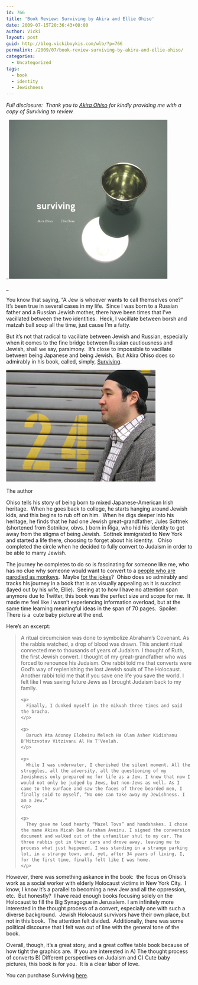 ```yaml
---
id: 766
title: 'Book Review: Surviving by Akira and Ellie Ohiso'
date: 2009-07-15T20:36:43+00:00
author: Vicki
layout: post
guid: http://blog.vickiboykis.com/wlb/?p=766
permalink: /2009/07/book-review-surviving-by-akira-and-ellie-ohiso/
categories:
  - Uncategorized
tags:
  - book
  - identity
  - Jewishness
---
```

_Full disclosure:  Thank you to [Akira Ohiso](http://zincplatepressblog.wordpress.com/) for kindly providing me with a copy of Surviving to review._ 

_[<img class="aligncenter size-full wp-image-768" title="surviving" src="https://raw.githubusercontent.com/veekaybee/wlb/gh-pages/assets/images/2009/07/surviving.jpg" alt="surviving" width="434" height="429" />](https://raw.githubusercontent.com/veekaybee/wlb/gh-pages/assets/images/2009/07/surviving.jpg)
  
_ 

You know that saying, &#8220;A Jew is whoever wants to call themselves one?&#8221;  It&#8217;s been true in several cases in my life.  Since I was born to a Russian father and a Russian Jewish mother, there have been times that I&#8217;ve vacillated between the two identities.  Heck, I vacillate between borsh and matzah ball soup all the time, just cause I&#8217;m a fatty.

But it&#8217;s not that radical to vacillate between Jewish and Russian, especially when it comes to the fine bridge between Russian cautiousness and Jewish, shall we say, parsimony.  It&#8217;s close to impossible to vacillate between being Japanese and being Jewish.  But Akira Ohiso does so admirably in his book, called, simply, [Surviving](http://www.ohiso.com/).

<div id="attachment_773" style="width: 414px" class="wp-caption aligncenter">
  <a href="https://raw.githubusercontent.com/veekaybee/wlb/gh-pages/assets/images/2009/07/akira.jpg"><img class="size-full wp-image-773" title="akira" src="https://raw.githubusercontent.com/veekaybee/wlb/gh-pages/assets/images/2009/07/akira.jpg" alt="akira" width="404" height="301" /></a>
  
  <p class="wp-caption-text">
    The author
  </p>
</div>

<p style="text-align: center;">
  <p>
    Ohiso tells his story of being born to mixed Japanese-American Irish heritage.  When he goes back to college, he starts hanging around Jewish kids, and this begins to rub off on him.  When he digs deeper into his heritage, he finds that he had one Jewish great-grandfather, Jules Sottnek (shortened from Sotnikov, obvs. ) born in Riga, who hid his identity to get away from the stigma of being Jewish.  Sottnek immigrated to New York and started a life there, choosing to forget about his identity.   Ohiso completed the circle when he decided to fully convert to Judaism in order to be able to marry Jewish.
  </p>
  
  <p>
    The journey he completes to do so is fascinating for someone like me, who has no clue why someone would want to convert to a <a href="http://cgis.jpost.com/Blogs/jewlicious/entry/monkeys_cast_as_jews_in">people who are parodied as monkeys</a>.  Maybe <a href="http://www.aish.com/j/jt/48938012.html">for the jokes</a>?  Ohiso does so admirably and tracks his journey in a book that is as visually appealing as it is succinct (layed out by his wife, Ellie).  Seeing at to how I have no attention span anymore due to Twitter, this book was the perfect size and scope for me.  It made me feel like I wasn&#8217;t experiencing information overload, but at the same time learning meaningful ideas in the span of 70 pages.  Spoiler:  There is a  cute baby picture at the end.
  </p>
  
  <p>
    Here&#8217;s an excerpt:
  </p>
  
  <blockquote>
    <p>
      A ritual circumcision was done to symbolize Abraham’s Covenant. As the rabbis watched, a drop of blood was drawn. This ancient ritual connected me to thousands of years of Judaism. I thought of Ruth, the first Jewish convert. I thought of my great-grandfather who was forced to renounce his Judaism. One rabbi told me that converts were God’s way of replenishing the lost Jewish souls of The Holocaust. Another rabbi told me that if you save one life you save the world. I felt like I was saving future Jews as I brought Judaism back to my family.
    </p>
    
    <p>
      Finally, I dunked myself in the mikvah three times and said the bracha.
    </p>
    
    <p>
      Baruch Ata Adonoy Eloheinu Melech Ha Olam Asher Kidishanu B’Mitzvotav Vitzivanu Al Ha T’Veelah.
    </p>
    
    <p>
      While I was underwater, I cherished the silent moment. All the struggles, all the adversity, all the questioning of my Jewishness only prepared me for life as a Jew. I knew that now I would not only be judged by Jews, but non-Jews as well. As I came to the surface and saw the faces of three bearded men, I finally said to myself, “No one can take away my Jewishness. I am a Jew.”
    </p>
    
    <p>
      They gave me loud hearty “Mazel Tovs” and handshakes. I chose the name Akiva Micah Ben Avraham Aveinu. I signed the conversion document and walked out of the unfamiliar shul to my car. The three rabbis got in their cars and drove away, leaving me to process what just happened. I was standing in a strange parking lot, in a strange town, and, yet, after 34 years of living, I, for the first time, finally felt like I was home.
    </p>
  </blockquote>
  
  <p>
    However, there was something askance in the book:  the focus on Ohiso&#8217;s work as a social worker with elderly Holocaust victims in New York City.  I know, I know it&#8217;s a parallel to becoming a new Jew and all the oppression, etc.  But honestly?  I have read enough books focusing solely on the Holocaust to fill the Big Synagogue in Jerusalem. I am infinitely more interested in the thought process of a convert, especially one with such a diverse background.  Jewish Holocaust survivors have their own place, but not in this book.  The attention felt divided.  Additionally, there was some political discourse that I felt was out of line with the general tone of the book.
  </p>
  
  <p>
    Overall, though, it&#8217;s a great story, and a great coffee table book because of how tight the graphics are.  If you are interested in A) The thought process of converts B) Different perspectives on Judaism and C) Cute baby pictures, this book is for you.  It is a clear labor of love.
  </p>
  
  <p>
    You can purchase Surviving <a href="http://www.lulu.com/content/paperback-book/surviving/3269051">here</a>.
  </p>